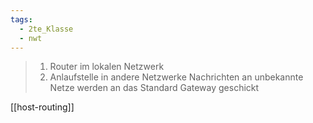 ```yaml
---
tags:
  - 2te_Klasse
  - nwt
---
```


> 1. Router im lokalen Netzwerk
> 1. Anlaufstelle in andere Netzwerke
> Nachrichten an unbekannte Netze werden an das Standard Gateway geschickt 

[[host-routing]]
